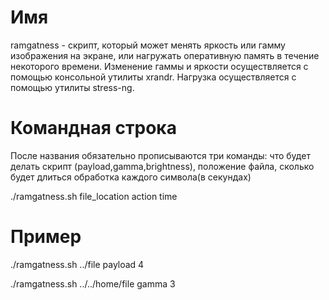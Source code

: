 # Имя

ramgatness - скрипт, который может менять яркость или гамму изображения на экране, или нагружать оперативную память в течение некоторого времени. Изменение гаммы и яркости осуществляется с помощью консольной утилиты xrandr. Нагрузка осуществляется с помощью утилиты stress-ng.

# Командная строка

После названия обязательно прописываются три команды: что будет делать скрипт (payload,gamma,brightness), положение файла, сколько будет длиться обработка каждого символа(в секундах)

./ramgatness.sh file_location action time 

# Пример

./ramgatness.sh ../file payload 4 

./ramgatness.sh ../../home/file gamma 3 

